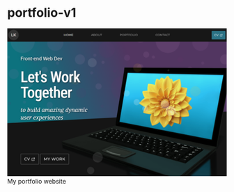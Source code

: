# portfolio-v1
![alt text](https://github.com/KaneKoded/portfolio-v1/blob/main/portfolio-screenshot.png?raw=true)
My portfolio website

